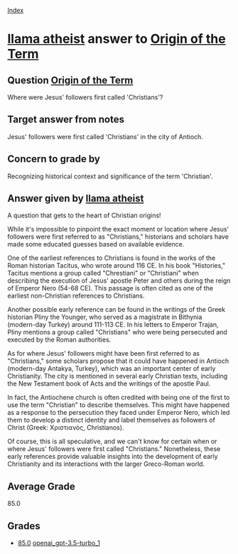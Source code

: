 
[Index](../../../index.md)
# [llama atheist](../../answering_models/llama_atheist.md) answer to [Origin of the Term](../../questions/Origin_of_the_Term.md)

## Question [Origin of the Term](../../questions/Origin_of_the_Term.md)
Where were Jesus' followers first called 'Christians'?

## Target answer from notes
Jesus' followers were first called 'Christians' in the city of Antioch.

## Concern to grade by
Recognizing historical context and significance of the term 'Christian'.

## Answer given by [llama atheist](../../answering_models/llama_atheist.md)
A question that gets to the heart of Christian origins!

While it's impossible to pinpoint the exact moment or location where Jesus' followers were first referred to as "Christians," historians and scholars have made some educated guesses based on available evidence.

One of the earliest references to Christians is found in the works of the Roman historian Tacitus, who wrote around 116 CE. In his book "Histories," Tacitus mentions a group called "Chrestiani" or "Christiani" when describing the execution of Jesus' apostle Peter and others during the reign of Emperor Nero (54-68 CE). This passage is often cited as one of the earliest non-Christian references to Christians.

Another possible early reference can be found in the writings of the Greek historian Pliny the Younger, who served as a magistrate in Bithynia (modern-day Turkey) around 111-113 CE. In his letters to Emperor Trajan, Pliny mentions a group called "Christians" who were being persecuted and executed by the Roman authorities.

As for where Jesus' followers might have been first referred to as "Christians," some scholars propose that it could have happened in Antioch (modern-day Antakya, Turkey), which was an important center of early Christianity. The city is mentioned in several early Christian texts, including the New Testament book of Acts and the writings of the apostle Paul.

In fact, the Antiochene church is often credited with being one of the first to use the term "Christian" to describe themselves. This might have happened as a response to the persecution they faced under Emperor Nero, which led them to develop a distinct identity and label themselves as followers of Christ (Greek: Χριστιανός, Christianos).

Of course, this is all speculative, and we can't know for certain when or where Jesus' followers were first called "Christians." Nonetheless, these early references provide valuable insights into the development of early Christianity and its interactions with the larger Greco-Roman world.

## Average Grade
85.0

## Grades
 * [85.0](./Origin_of_the_Term_grades/openai_gpt-3.5-turbo_1.md) [openai_gpt-3.5-turbo_1](../../grading_models/openai_gpt-3.5-turbo_1.md)

